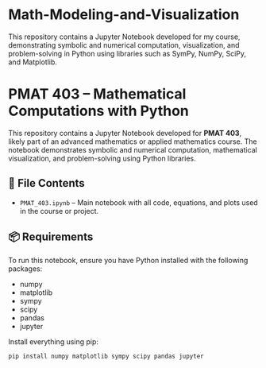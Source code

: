 # Math-Modeling-and-Visualization
This repository contains a Jupyter Notebook developed for my course, demonstrating symbolic and numerical computation, visualization, and problem-solving in Python using libraries such as SymPy, NumPy, SciPy, and Matplotlib.

# PMAT 403 – Mathematical Computations with Python

This repository contains a Jupyter Notebook developed for **PMAT 403**, likely part of an advanced mathematics or applied mathematics course. The notebook demonstrates symbolic and numerical computation, mathematical visualization, and problem-solving using Python libraries.

## 📄 File Contents

- `PMAT_403.ipynb` – Main notebook with all code, equations, and plots used in the course or project.

## 📦 Requirements

To run this notebook, ensure you have Python installed with the following packages:

- numpy  
- matplotlib  
- sympy  
- scipy  
- pandas  
- jupyter  

Install everything using pip:

```bash
pip install numpy matplotlib sympy scipy pandas jupyter
